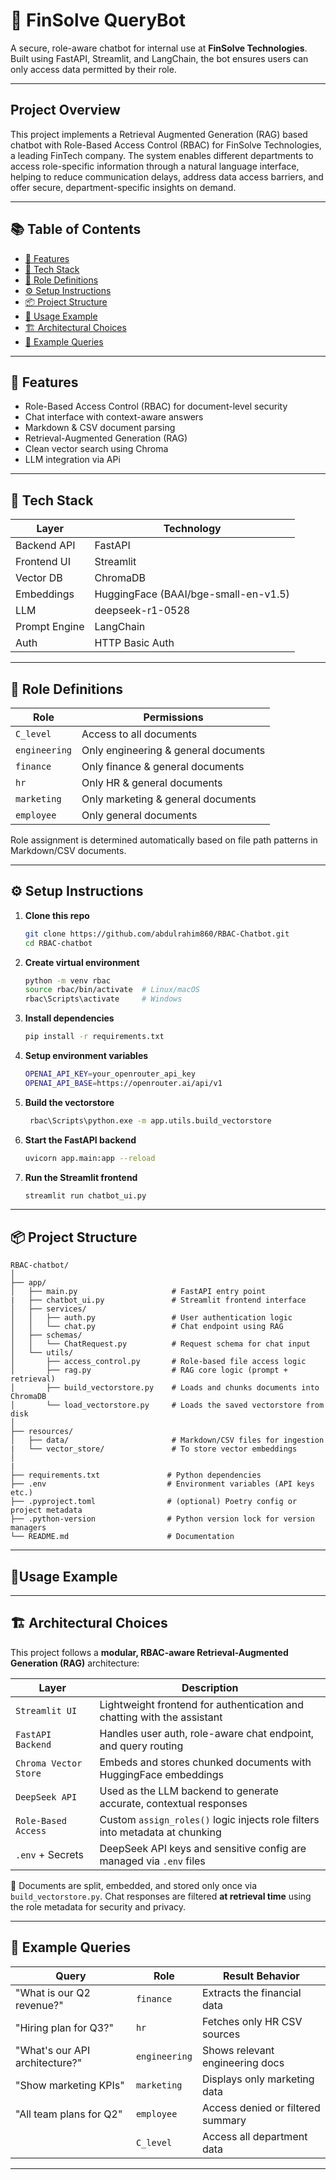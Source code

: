 # 🤖 FinSolve QueryBot

A secure, role-aware chatbot for internal use at **FinSolve Technologies**. Built using FastAPI, Streamlit, and LangChain, the bot ensures users can only access data permitted by their role.

---

## Project Overview

This project implements a Retrieval Augmented Generation (RAG) based chatbot with Role-Based Access Control (RBAC) for FinSolve Technologies, a leading FinTech company. The system enables different departments to access role-specific information through a natural language interface, helping to reduce communication delays, address data access barriers, and offer secure, department-specific insights on demand.

---

## 📚 Table of Contents

- [🚀 Features](#-features)
- [🧠 Tech Stack](#-tech-stack)
- [🔐 Role Definitions](#-role-definitions)
- [⚙️ Setup Instructions](#️-setup-instructions)
- [📦 Project Structure](#-project-structure)
- [💬 Usage Example](#-usage-example)
- [🏗️ Architectural Choices](#-architectural-choices)
- [📄 Example Queries](#-example-queries)

---

## 🚀 Features

- Role-Based Access Control (RBAC) for document-level security
- Chat interface with context-aware answers
- Markdown & CSV document parsing
- Retrieval-Augmented Generation (RAG)
- Clean vector search using Chroma
- LLM integration via APi

---

## 🧠 Tech Stack

| Layer          | Technology         |
|----------------|--------------------|
| Backend API    | FastAPI            |
| Frontend UI    | Streamlit          |
| Vector DB      | ChromaDB           |
| Embeddings     | HuggingFace (BAAI/bge-small-en-v1.5) |
| LLM            | deepseek-r1-0528   |
| Prompt Engine  | LangChain          |
| Auth           | HTTP Basic Auth    |

---

## 🔐 Role Definitions

| Role       | Permissions                                  |
|------------|----------------------------------------------|
| `C_level`  | Access to all documents                      |
| `engineering` | Only engineering & general documents      |
| `finance`  | Only finance & general documents             |
| `hr`       | Only HR & general documents                  |
| `marketing`| Only marketing & general documents           |
| `employee` | Only general documents                       |

Role assignment is determined automatically based on file path patterns in Markdown/CSV documents.

---

## ⚙️ Setup Instructions

1. **Clone this repo**
   ```bash
   git clone https://github.com/abdulrahim860/RBAC-Chatbot.git
   cd RBAC-chatbot

2. **Create virtual environment**
   ```bash
   python -m venv rbac
   source rbac/bin/activate  # Linux/macOS
   rbac\Scripts\activate     # Windows

3. **Install dependencies**
   ```bash
   pip install -r requirements.txt

4. **Setup environment variables**
   ```bash
   OPENAI_API_KEY=your_openrouter_api_key
   OPENAI_API_BASE=https://openrouter.ai/api/v1

5. **Build the vectorstore**
   ```bash
    rbac\Scripts\python.exe -m app.utils.build_vectorstore

6. **Start the FastAPI backend**
   ```bash
   uvicorn app.main:app --reload

7. **Run the Streamlit frontend**
   ```bash
   streamlit run chatbot_ui.py

---

## 📦 Project Structure
```
RBAC-chatbot/
│
├── app/
│   ├── main.py                     # FastAPI entry point
|   ├── chatbot_ui.py               # Streamlit frontend interface
│   ├── services/
│   │   ├── auth.py                 # User authentication logic
│   │   └── chat.py                 # Chat endpoint using RAG
│   ├── schemas/
│   │   └── ChatRequest.py          # Request schema for chat input
│   └── utils/
│       ├── access_control.py       # Role-based file access logic
│       ├── rag.py                  # RAG core logic (prompt + retrieval)
│       ├── build_vectorstore.py    # Loads and chunks documents into ChromaDB
│       └── load_vectorstore.py     # Loads the saved vectorstore from disk
│
├── resources/
│   ├── data/                       # Markdown/CSV files for ingestion
|   └── vector_store/               # To store vector embeddings   
│
|
├── requirements.txt               # Python dependencies
├── .env                           # Environment variables (API keys etc.)
├── .pyproject.toml                # (optional) Poetry config or project metadata
├── .python-version                # Python version lock for version managers
└── README.md                      # Documentation
```
---

## 💬Usage Example


---

## 🏗️ Architectural Choices

This project follows a **modular, RBAC-aware Retrieval-Augmented Generation (RAG)** architecture:

| Layer                 | Description                                                                 |
|----------------------|-----------------------------------------------------------------------------|
| `Streamlit UI`        | Lightweight frontend for authentication and chatting with the assistant    |
| `FastAPI Backend`     | Handles user auth, role-aware chat endpoint, and query routing             |
| `Chroma Vector Store` | Embeds and stores chunked documents with HuggingFace embeddings            |
| `DeepSeek API`        | Used as the LLM backend to generate accurate, contextual responses         |
| `Role-Based Access`   | Custom `assign_roles()` logic injects role filters into metadata at chunking |
| `.env` + Secrets      | DeepSeek API keys and sensitive config are managed via `.env` files        |

📁 Documents are split, embedded, and stored only once via `build_vectorstore.py`. Chat responses are filtered **at retrieval time** using the role metadata for security and privacy.

---

## 📄 Example Queries
| Query                          | Role          | Result Behavior                      |
| ------------------------------ | ------------- | ------------------------------------ |
| "What is our Q2 revenue?"      | `finance`     | Extracts the financial data          |
| "Hiring plan for Q3?"          | `hr`          | Fetches only HR CSV sources          |
| "What's our API architecture?" | `engineering` | Shows relevant engineering docs      |
| "Show marketing KPIs"          | `marketing`   | Displays only marketing data         |
| "All team plans for Q2"        | `employee`    | Access denied or filtered summary    |
|                                | `C_level`     | Access all department data           |

---
